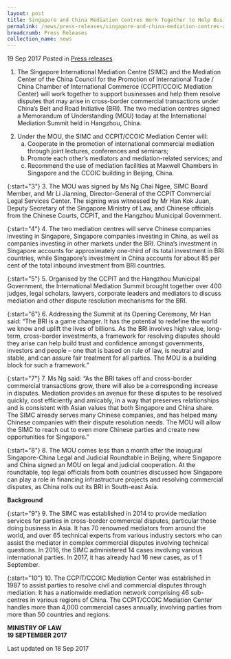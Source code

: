```yaml
---
layout: post
title: Singapore and China Mediation Centres Work Together to Help Businesses Resolve Disputes along Belt and Road
permalink: /news/press-releases/singapore-and-china-mediation-centres-work-together-to-help-busi
breadcrumb: Press Releases
collection_name: news
---
```


19 Sep 2017 Posted in [Press releases](/news/press-releases)


1. The Singapore International Mediation Centre (SIMC) and the Mediation Center of the China Council for the Promotion of International Trade / China Chamber of International Commerce (CCPIT/CCOIC Mediation Center) will work together to support businesses and help them resolve disputes that may arise in cross-border commercial transactions under China’s Belt and Road Initiative (BRI). The two mediation centres signed a Memorandum of Understanding (MOU) today at the International Mediation Summit held in Hangzhou, China.

<ol start="2">
   <li>Under the MOU, the SIMC and CCPIT/CCOIC Mediation Center will: 

<ol style="list-style-type: lower-alpha;">
  <li>Cooperate in the promotion of international commercial mediation through joint lectures, conferences and seminars;</li>
    
  <li>Promote each other’s mediators and mediation-related services; and</li>
    
  <li>Recommend the use of mediation facilities at Maxwell Chambers in Singapore and the CCOIC building in Beijing, China.</li>
</ol>

</li>
</ol>

{:start="3"}
3. The MOU was signed by Ms Ng Chai Ngee, SIMC Board Member, and Mr Li Jianning, Director-General of the CCPIT Commercial Legal Services Center. The signing was witnessed by Mr Han Kok Juan, Deputy Secretary of the Singapore Ministry of Law, and Chinese officials from the Chinese Courts, CCPIT, and the Hangzhou Municipal Government.

{:start="4"}
4. The two mediation centres will serve Chinese companies investing in Singapore, Singapore companies investing in China, as well as companies investing in other markets under the BRI. China’s investment in Singapore accounts for approximately one-third of its total investment in BRI countries, while Singapore’s investment in China accounts for about 85 per cent of the total inbound investment from BRI countries.

{:start="5"}
5. Organised by the CCPIT and the Hangzhou Municipal Government, the International Mediation Summit brought together over 400 judges, legal scholars, lawyers, corporate leaders and mediators to discuss mediation and other dispute resolution mechanisms for the BRI.

{:start="6"}
6. Addressing the Summit at its Opening Ceremony, Mr Han said: “The BRI is a game changer. It has the potential to redefine the world we know and uplift the lives of billions. As the BRI involves high value, long-term, cross-border investments, a framework for resolving disputes should they arise can help build trust and confidence amongst governments, investors and people – one that is based on rule of law, is neutral and stable, and can assure fair treatment for all parties. The MOU is a building block for such a framework.”

{:start="7"}
7. Ms Ng said: “As the BRI takes off and cross-border commercial transactions grow, there will also be a corresponding increase in disputes. Mediation provides an avenue for these disputes to be resolved quickly, cost efficiently and amicably, in a way that preserves relationships and is consistent with Asian values that both Singapore and China share. The SIMC already serves many Chinese companies, and has helped many Chinese companies with their dispute resolution needs. The MOU will allow the SIMC to reach out to even more Chinese parties and create new opportunities for Singapore.”

{:start="8"}
8. The MOU comes less than a month after the inaugural Singapore-China Legal and Judicial Roundtable in Beijing, where Singapore and China signed an MOU on legal and judicial cooperation. At the roundtable, top legal officials from both countries discussed how Singapore can play a role in financing infrastructure projects and resolving commercial disputes, as China rolls out its BRI in South-east Asia.

**Background**

{:start="9"}
9. The SIMC was established in 2014 to provide mediation services for parties in cross-border commercial disputes, particular those doing business in Asia. It has 70 renowned mediators from around the world, and over 65 technical experts from various industry sectors who can assist the mediator in complex commercial disputes involving technical questions. In 2016, the SIMC administered 14 cases involving various international parties. In 2017, it has already had 16 new cases, as of 1 September.

{:start="10"}
10. The CCPIT/CCOIC Mediation Center was established in 1987 to assist parties to resolve civil and commercial disputes through mediation. It has a nationwide mediation network comprising 46 sub-centres in various regions of China. The CCPIT/CCOIC Mediation Center handles more than 4,000 commercial cases annually, involving parties from more than 50 countries and regions.

**MINISTRY OF LAW**  
**19 SEPTEMBER 2017**

<p class="right-side-updated">Last updated on 18 Sep 2017</p>
